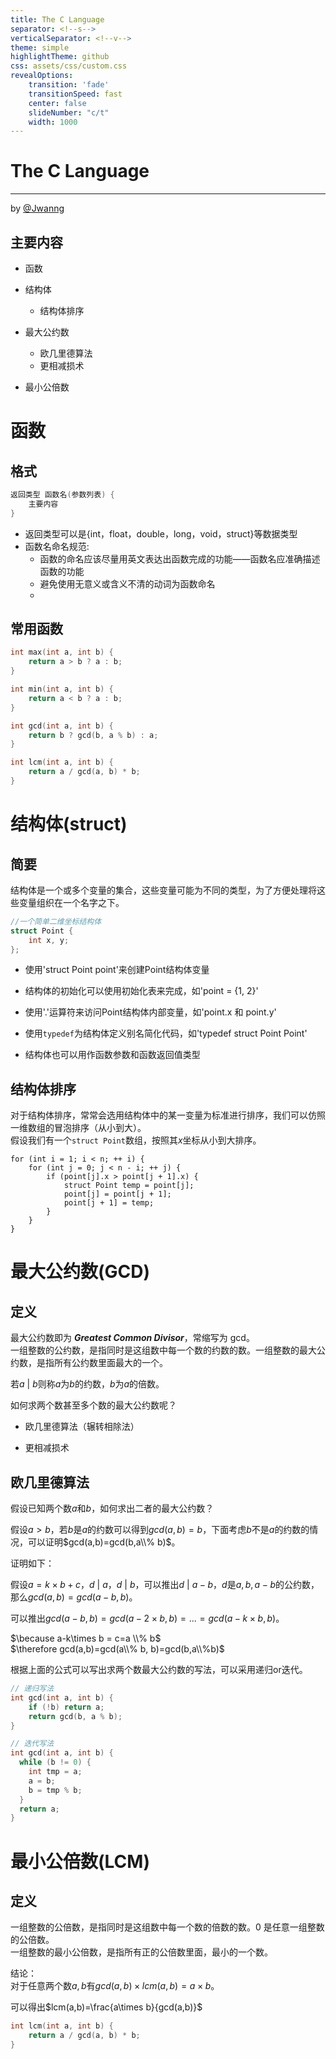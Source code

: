 ```yaml
---
title: The C Language
separator: <!--s-->
verticalSeparator: <!--v-->
theme: simple
highlightTheme: github
css: assets/css/custom.css
revealOptions:
    transition: 'fade'
    transitionSpeed: fast
    center: false
    slideNumber: "c/t"
    width: 1000
---
```


<div class="middle center">
<div style="width: 100%">

# The   C Language 

<hr />

by [@Jwanng](https://github.com/Mandorian)

</div>
</div>

<!--v-->
## 主要内容
<div class="fragment">

+ 函数
</div>

<div class="fragment">

+ 结构体
  <div class="fragment">
  
  + 结构体排序
  </div>
</div>

<div class="fragment">

+ 最大公约数
  <div class="fragment">

  + 欧几里德算法
  + 更相减损术
  </div>

</div>

<div class="fragment">

+ 最小公倍数
</div>

<!--s-->
<div class="middle center">
<div style="width: 100%">

# 函数

</div>
</div>

<!--v-->
## 格式
``` c
返回类型 函数名(参数列表) {
    主要内容
}
```
+ 返回类型可以是{int，float，double，long，void，struct}等数据类型
+ 函数名命名规范:
  + 函数的命名应该尽量用英文表达出函数完成的功能——函数名应准确描述函数的功能
  + 避免使用无意义或含义不清的动词为函数命名
  + 

<!--v-->
## 常用函数
```c
int max(int a, int b) {
    return a > b ? a : b;
}
```
``` c
int min(int a, int b) {
    return a < b ? a : b;
}
```
``` c
int gcd(int a, int b) {
    return b ? gcd(b, a % b) : a;
}
```
``` c
int lcm(int a, int b) {
    return a / gcd(a, b) * b;
}
```

<!--s-->
<div class="middle center">
<div style="width: 100%">

# 结构体(struct)

</div>
</div>

<!--v-->
## 简要
结构体是一个或多个变量的集合，这些变量可能为不同的类型，为了方便处理将这些变量组织在一个名字之下。  
``` c
//一个简单二维坐标结构体
struct Point {
    int x, y;
};
```

<div class="fragment">

+ 使用'struct Point point'来创建Point结构体变量
</div>

<div class="fragment">

+ 结构体的初始化可以使用初始化表来完成，如'point = {1, 2}'
</div>

<div class="fragment">

+ 使用'.'运算符来访问Point结构体内部变量，如'point.x 和 point.y'
</div>

<div class="fragment">

+ 使用`typedef`为结构体定义别名简化代码，如'typedef struct Point Point'
</div>

<div class="fragment">

+ 结构体也可以用作函数参数和函数返回值类型
</div>

<!--v-->
## 结构体排序
对于结构体排序，常常会选用结构体中的某一变量为标准进行排序，我们可以仿照一维数组的冒泡排序（从小到大）。    
假设我们有一个`struct Point`数组，按照其$x$坐标从小到大排序。
``` c[0|3-6]
for (int i = 1; i < n; ++ i) {
    for (int j = 0; j < n - i; ++ j) {
        if (point[j].x > point[j + 1].x) {
            struct Point temp = point[j];
            point[j] = point[j + 1];
            point[j + 1] = temp;
        }
    }
}
```

<!--s-->
<div class="middle center">
<div style="width: 100%">

# 最大公约数(GCD)                                                                                                                             
</div>
</div>

<!--v-->
## 定义
最大公约数即为 ***Greatest Common Divisor***，常缩写为 gcd。  
一组整数的公约数，是指同时是这组数中每一个数的约数的数。一组整数的最大公约数，是指所有公约数里面最大的一个。    

若$a\ |\ b$则称$a$为$b$的约数，$b$为$a$的倍数。

如何求两个数甚至多个数的最大公约数呢？

<div class="fragment">

+ 欧几里德算法（辗转相除法）
</div>

<div class="fragment">

+ 更相减损术
</div>

<!--v-->
## 欧几里德算法
假设已知两个数$a$和$b$，如何求出二者的最大公约数？  

假设$a>b$，若$b$是$a$的约数可以得到$gcd(a,b)=b$，下面考虑$b$不是$a$的约数的情况，可以证明$gcd(a,b)=gcd(b,a\\% b)$。  

证明如下：  

<div class="fragment">

假设$a=k\times b + c$，$d\ |\ a$，$d\ |\ b$，可以推出$d\ |\ a-b$，$d$是$a,b,a-b$的公约数，那么$gcd(a,b)=gcd(a-b,b)$。
</div>

<div class="fragment">

可以推出$gcd(a-b,b)=gcd(a-2\times b, b)=...=gcd(a-k\times b, b)$。
</div>

<div class="fragment">

$\because a-k\times b = c=a \\% b$  
$\therefore gcd(a,b)=gcd(a\\% b, b)=gcd(b,a\\%b)$
</div>

<div class="fragment">

根据上面的公式可以写出求两个数最大公约数的写法，可以采用递归or迭代。
</div>

<!--v-->
``` c 
// 递归写法
int gcd(int a, int b) {
    if (!b) return a;
    return gcd(b, a % b);
}
```
``` c
// 迭代写法
int gcd(int a, int b) {
  while (b != 0) {
    int tmp = a;
    a = b;
    b = tmp % b;
  }
  return a;
}
```

<!--s-->
<div class="middle center">
<div style="width: 100%">

# 最小公倍数(LCM)

</div>
</div>

<!--v-->
## 定义
一组整数的公倍数，是指同时是这组数中每一个数的倍数的数。0 是任意一组整数的公倍数。  
一组整数的最小公倍数，是指所有正的公倍数里面，最小的一个数。    

结论：  
对于任意两个数$a,b$有$gcd(a,b)\times lcm(a,b)=a\times b$。  

可以得出$lcm(a,b)=\frac{a\times b}{gcd(a,b)}$

``` c
int lcm(int a, int b) {
    return a / gcd(a, b) * b;
}
```

<!--s-->
<!-- .slide: data-background="./thanks.png" -->